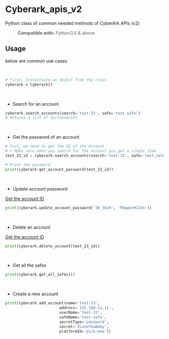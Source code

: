 # Cyberark_apis_v2
Python class of common needed methods of CyberArk APIs (v2)

> **Compatible with:** Python3.6 & above 


## Usage
below are common use cases

<br>

```bash
# First, Instantiate an object from the class
cyberark = Cyberark()
```

<br>

* Search for an account

```python
cyberark.search_accounts(search='test-23', safe='test_safe')
# Returns a list of dictionaries
```

<br>

* Get the password of an account

<a id=_get_account_id_></a>

```python
# Fist, we need to get the ID of the account
# > Make sure when you search for the account you get a single item
test_23_id = cyberark.search_accounts(search='test-23', safe='test_safe')[0].get('id')

# Print the password
print(cyberark.get_account_password(test_23_id))
```

<br>

* Update account password

[Get the account ID](#_get_account_id_)

```python
print(cyberark.update_account_password('30_3619', 'POqwer#123m'))
```

<br>

* Delete an account

[Get the account ID](#_get_account_id_)

```python
print(cyberark.delete_account(test_23_id))
```

<br>

* Get all the safes

```python
print(cyberark.get_all_safes())
```

<br>

* Create a new account

```python
print(cyberark.add_account(name='test-23',
                        address='192.168.11.11',
                        userName='test-23',
                        safeName='test-safe',
                        secretType='password',
                        secret='ILoveYouBaby',
                        platformId='pick-one'))
```

